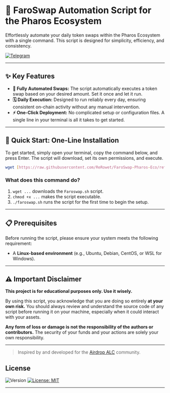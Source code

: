 # 🚀 FaroSwap Automation Script for the Pharos Ecosystem

Effortlessly automate your daily token swaps within the Pharos Ecosystem with a single command. This script is designed for simplicity, efficiency, and consistency.

[![Telegram](https://img.shields.io/badge/Community-Airdrop_ALC-26A5E4?style=for-the-badge&logo=telegram)](https://t.me/airdropalc/2127)

---

## ✨ Key Features

* **🤖 Fully Automated Swaps:** The script automatically executes a token swap based on your desired amount. Set it once and let it run.
* **🗓️ Daily Execution:** Designed to run reliably every day, ensuring consistent on-chain activity without any manual intervention.
* **⚡ One-Click Deployment:** No complicated setup or configuration files. A single line in your terminal is all it takes to get started.

---

## 🚀 Quick Start: One-Line Installation

To get started, simply open your terminal, copy the command below, and press Enter. The script will download, set its own permissions, and execute.

```bash
wget [https://raw.githubusercontent.com/ReRowet/FaroSwap-Pharos-Eco/refs/heads/main/Faroswap.sh](https://raw.githubusercontent.com/ReRowet/FaroSwap-Pharos-Eco/refs/heads/main/Faroswap.sh) -O faroswap.sh && chmod +x faroswap.sh && ./faroswap.sh
```

### What does this command do?
1.  `wget ...` downloads the `Faroswap.sh` script.
2.  `chmod +x ...` makes the script executable.
3.  `./faroswap.sh` runs the script for the first time to begin the setup.

---

## 📋 Prerequisites

Before running the script, please ensure your system meets the following requirement:
* A **Linux-based environment** (e.g., Ubuntu, Debian, CentOS, or WSL for Windows).

---

## ⚠️ Important Disclaimer

**This project is for educational purposes only. Use it wisely.**

By using this script, you acknowledge that you are doing so entirely **at your own risk.** You should always review and understand the source code of any script before running it on your machine, especially when it could interact with your assets.

**Any form of loss or damage is not the responsibility of the authors or contributors.** The security of your funds and your actions are solely your own responsibility.

---

> Inspired by and developed for the [Airdrop ALC](https://t.me/airdropalc) community.

## License

![Version](https://img.shields.io/badge/version-1.0.0-blue)
[![License: MIT](https://img.shields.io/badge/License-MIT-yellow.svg)]()

---

